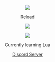 <p align="center">  
<img src="https://tenor.com/view/juice-wrld-ewaste999-ju-gif-25376686">
</p>
<p align="center">
    Reload
<p align="center">  
<img src="https://komarev.com/ghpvc/?username=Reload&color=grey">
</p>
    <p align="center">
  <img src="https://discord.c99.nl/widget/theme-4/848409614642970625.png"/>
</p>
<p align="center">
Currently learning Lua
<p align="center">
    <a href="https://discord.gg/JgTr3DZw4v">Discord Server</a>

